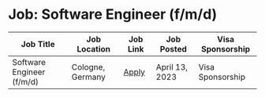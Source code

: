 # Job: Software Engineer (f/m/d)

| Job Title | Job Location | Job Link | Job Posted | Visa Sponsorship |
| --- | --- | --- | --- | --- |
| Software Engineer (f/m/d) | Cologne, Germany | [Apply](https://kaufland-ecommerce.com/en/job/software-engineer-f-m-d/) | April 13, 2023 | Visa Sponsorship |
